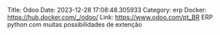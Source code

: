 Title: Odoo
Date: 2023-12-28 17:08:48.305933
Category: erp
Docker: https://hub.docker.com/_/odoo/
Link: https://www.odoo.com/pt_BR
ERP python com muitas possibilidades de extenção
